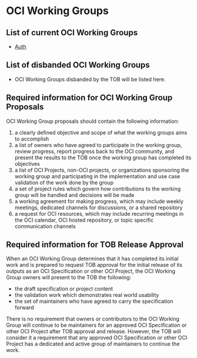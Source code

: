 # OCI Working Groups

## List of current OCI Working Groups

* [Auth](proposals/wg-auth.md)

## List of disbanded OCI Working Groups

* OCI Working Groups disbanded by the TOB will be listed here.

## Required information for OCI Working Group Proposals

OCI Working Group proposals should contain the following information:

1. a clearly defined objective and scope of what the working groups aims to
   accomplish
1. a list of owners who have agreed to participate in the working group, review
   progress, report progress back to the OCI community, and present the results
   to the TOB once the working group has completed its objectives
1. a list of OCI Projects, non-OCI projects, or organizations sponsoring the
   working group and participating in the implementation and use case
   validation of the work done by the group
1. a set of project rules which govern how contributions to the working group
   will be handled and decisions will be made
1. a working agreement for making progress, which may include weekly meetings,
   dedicated channels for discussions, or a shared repository
1. a request for OCI resources, which may include recurring meetings in the OCI
   calendar, OCI hosted repository, or topic specific communication channels

## Required information for TOB Release Approval

When an OCI Working Group determines that it has completed its initial work and
is prepared to request TOB approval for the initial release of its outputs as
an OCI Specification or other OCI Project, the OCI Working Group owners will
present to the TOB the following:

* the draft specification or project content
* the validation work which demonstrates real world usability
* the set of maintainers who have agreed to carry the specification forward

There is no requirement that owners or contributors to the OCI Working Group
will continue to be maintainers for an approved OCI Specification or other OCI
Project after TOB approval and release. However, the TOB will consider it a
requirement that any approved OCI Specification or other OCI Project has a dedicated
and active group of maintainers to continue the work.
